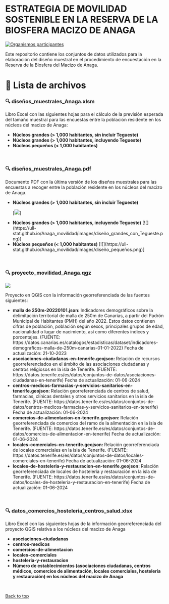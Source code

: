
# ESTRATEGIA DE MOVILIDAD SOSTENIBLE EN LA RESERVA DE LA BIOSFERA MACIZO DE ANAGA

[![Organismos participantes](https://ull-stat.github.io/Anaga_movilidad/images/anaga_logos.png)](https://ull-stat.github.io/Anaga_movilidad)

Este repositorio contiene los conjuntos de datos utilizados para la elaboración del diseño muestral en el procedimiento de encuestación en la Reserva de la Biosfera del Macizo de Anaga. 



# 📙 Lista de archivos 


<a name="xlsm_anaga"></a>
### 🔍 diseños_muestrales_Anaga.xlsm

Libro Excel con las siguientes hojas para el cálculo de la previsión esperada del tamaño muestral para las encuestas entre la población residente en los núcleos del 
macizo de Anaga:
<ul>
<li><b>Núcleos grandes (> 1,000 habitantes, sin incluir Tegueste)</b> 
</li> 
<li><b>Núcleos grandes (> 1,000 habitantes, incluyendo Tegueste)</b> 
</li>
<li><b>Núcleos pequeños (< 1,000 habitantes)</b> 
</li>
</ul>
<br>

<a name="pdf_anaga"></a>
### 🔍 diseños_muestrales_Anaga.pdf

Documento PDF con la última versión de los diseños muestrales para las encuestas a recoger entre la población residente en los núcleos del 
macizo de Anaga.
<ul>
<li><b>Núcleos grandes (> 1,000 habitantes, sin incluir Tegueste)</b> 

[![](https://ull-stat.github.io/Anaga_movilidad/images/diseño_grandes_sin_Tegueste.png)]
</li> 
<li><b>Núcleos grandes (> 1,000 habitantes, incluyendo Tegueste)</b> 
[![](https://ull-stat.github.io/Anaga_movilidad/images/diseño_grandes_con_Tegueste.png)]
</li>
<li><b>Núcleos pequeños (< 1,000 habitantes)</b> 
[![](https://ull-stat.github.io/Anaga_movilidad/images/diseño_pequeños.png)]
</li>
</ul>
<br>

<a name="qgis_anaga"></a>
### 🔍 proyecto_movilidad_Anaga.qgz

![](https://ull-stat.github.io/Anaga_movilidad/images/anaga_nucleos.png)

Proyecto en QGIS con la información georreferenciada de las fuentes siguientes:
<ul>
<li><b> malla de 250m-20220101.json: </b> Indicadores demográficos sobre la delimitación territorial de malla de 250m de Canarias, 
a partir del Padrón Municipal de Habitantes (PMH) del año 2022. Estos datos contienen cifras de población, población según sexos, 
principales grupos de edad, nacionalidad o lugar de nacimiento, así como diferentes índices y porcentajes.
(FUENTE: https://datos.canarias.es/catalogos/estadisticas/dataset/indicadores-demograficos-malla-de-250m-canarias-01-01-2022)
Fecha de actualización: 21-10-2023
</li> 
<li><b> asociaciones-ciudadanas-en-tenerife.geojson: </b> Relación de recursos georreferenciados en el ámbito de las asociaciones ciudadanas y centros religiosos en la isla de Tenerife.
(FUENTE: https://datos.tenerife.es/es/datos/conjuntos-de-datos/asociaciones-ciudadanas-en-tenerife)
Fecha de actualización: 01-06-2024
</li> 
<li><b> centros-medicos-farmacias-y-servicios-sanitarios-en-tenerife.geojson: </b> Relación georreferenciada de centros de salud, farmacias, clínicas dentales y otros servicios sanitarios en la isla de Tenerife.
(FUENTE: https://datos.tenerife.es/es/datos/conjuntos-de-datos/centros-medicos-farmacias-y-servicios-sanitarios-en-tenerife)
Fecha de actualización: 01-06-2024
</li> 
<li><b> comercios-de-alimentacion-en-tenerife.geojson: </b> Relación georreferenciada de comercios del ramo de la alimentación en la isla de Tenerife.
(FUENTE: https://datos.tenerife.es/es/datos/conjuntos-de-datos/comercios-de-alimentacion-en-tenerife)
Fecha de actualización: 01-06-2024
</li> 
<li><b> locales-comerciales-en-tenerife.geojson: </b> Relación georreferenciada de locales comerciales en la isla de Tenerife.
(FUENTE: https://datos.tenerife.es/es/datos/conjuntos-de-datos/locales-comerciales-en-tenerife)
Fecha de actualización: 01-06-2024 
</li> 
<li><b> locales-de-hosteleria-y-restauracion-en-tenerife.geojson: </b> Relación georreferenciada de locales de hostelería y restauración en la isla de Tenerife.
(FUENTE: https://datos.tenerife.es/es/datos/conjuntos-de-datos/locales-de-hosteleria-y-restauracion-en-tenerife)
Fecha de actualización: 01-06-2024 
</li> 
</ul>
<br>

<a name="xls_gis_anaga"></a>
### 🔍 datos_comercios_hosteleria_centros_salud.xlsx

Libro Excel con las siguientes hojas de la información georreferenciada del proyecto QGIS relativa a los núcleos del macizo de Anaga 
<ul>
<li><b>asociaciones-ciudadanas</b> 
</li> 
<li><b>centros-medicos</b> 
</li> 
<li><b>comercios-de-alimentacion</b> 
</li> 
<li><b>locales-comerciales</b> 
</li> 
<li><b>hosteleria-y-restauracion</b> 
</li>
<li><b>Número de establecimientos (asociaciones ciudadanas, centros médicos, comercios de alimentación, locales comerciales, hostelería y restauración)
en los núcleos del macizo de Anaga </b> 
</li>
</ul>
<br>


<a href="#top">Back to top</a>




